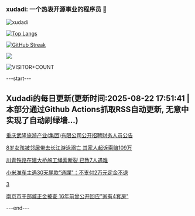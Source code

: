 ### xudadi: 一个热衷开源事业的程序员 👋

![xudadi](https://github-readme-stats-git-masterorgs-github-readme-stats-team.vercel.app/api?username=xudadi)

[![Top Langs](https://github-readme-stats.vercel.app/api/top-langs/?username=xudadi)](https://github.com/anuraghazra/github-readme-stats)

[![GitHub Streak](https://streak-stats.demolab.com?user=xudadi&locale=zh_Hans)](https://git.io/streak-stats)

![](https://raw.githubusercontent.com/xudadi/xudadi/main/assets/github-contribution-grid-snake.svg)

![VISITOR+COUNT](https://komarev.com/ghpvc/?username=xudadi&label=VISITOR+COUNT)


---start---

## Xudadi的每日更新(更新时间:2025-08-22 17:51:41 | 本部分通过Github Actions抓取RSS自动更新, 无意中实现了自动刷绿墙...)

[重庆武隆旅游产业(集团)有限公司公开招聘财务人员公告](https://www.gongkaoleida.com/article/2581045)

[8岁女孩被邻居带去长江游泳溺亡 其家人起诉索赔109万](https://m.163.com/news/article/K7IJ5TN705561G0D.html)

[川青铁路在建大桥施工绳索断裂 已致7人遇难](https://m.163.com/news/article/K7IBS0BA0001899O.html)

[小米准车主遇30天尾款"通牒"：不支付2万元定金不退](https://m.163.com/news/article/K7IGQF4G0511U82T.html)

[3](https://m.163.com/touch/news/sub/domestic)

[南京市干部臧正金被查 16年前曾公开回应"家有4套房"](https://m.163.com/news/article/K7IG37OT0534A4SC.html)

---end---
